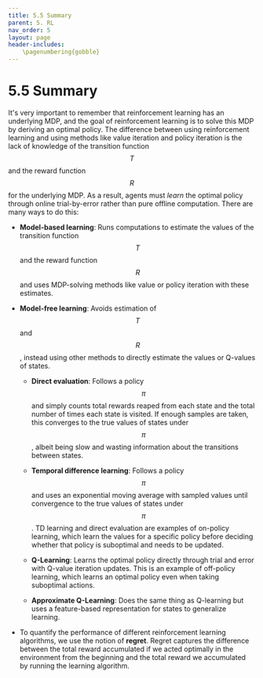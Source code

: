 ```yaml
---
title: 5.5 Summary
parent: 5. RL
nav_order: 5
layout: page
header-includes:
    \pagenumbering{gobble}
---
```


# 5.5 Summary

It's very important to remember that reinforcement learning has an underlying MDP, and the goal of reinforcement learning is to solve this MDP by deriving an optimal policy. The difference between using reinforcement learning and using methods like value iteration and policy iteration is the lack of knowledge of the transition function $$T$$ and the reward function $$R$$ for the underlying MDP. As a result, agents must *learn* the optimal policy through online trial-by-error rather than pure offline computation. There are many ways to do this:

- **Model-based learning**: Runs computations to estimate the values of the transition function $$T$$ and the reward function $$R$$ and uses MDP-solving methods like value or policy iteration with these estimates.
  
- **Model-free learning**: Avoids estimation of $$T$$ and $$R$$, instead using other methods to directly estimate the values or Q-values of states.
  
  - **Direct evaluation**: Follows a policy $$\pi$$ and simply counts total rewards reaped from each state and the total number of times each state is visited. If enough samples are taken, this converges to the true values of states under $$\pi$$, albeit being slow and wasting information about the transitions between states.
  
  - **Temporal difference learning**: Follows a policy $$\pi$$ and uses an exponential moving average with sampled values until convergence to the true values of states under $$\pi$$. TD learning and direct evaluation are examples of on-policy learning, which learn the values for a specific policy before deciding whether that policy is suboptimal and needs to be updated.
  
  - **Q-Learning**: Learns the optimal policy directly through trial and error with Q-value iteration updates. This is an example of off-policy learning, which learns an optimal policy even when taking suboptimal actions.
  
  - **Approximate Q-Learning**: Does the same thing as Q-learning but uses a feature-based representation for states to generalize learning.

- To quantify the performance of different reinforcement learning algorithms, we use the notion of **regret**. Regret captures the difference between the total reward accumulated if we acted optimally in the environment from the beginning and the total reward we accumulated by running the learning algorithm.
